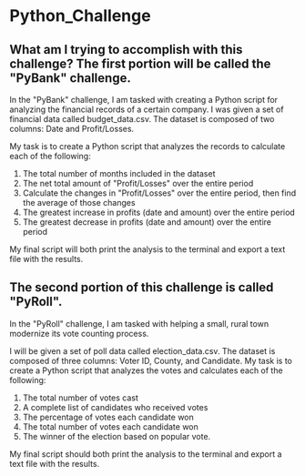 # Python_Challenge

## What am I trying to accomplish with this challenge? The first portion will be called the "PyBank" challenge.
In the "PyBank" challenge, I am tasked with creating a Python script for analyzing the financial records of a certain company. I was given a set of financial data called budget_data.csv. The dataset is composed of two columns: Date and Profit/Losses. 

My task is to create a Python script that analyzes the records to calculate each of the following:

1. The total number of months included in the dataset
2. The net total amount of "Profit/Losses" over the entire period
3. Calculate the changes in "Profit/Losses" over the entire period, then find the average of those changes
4. The greatest increase in profits (date and amount) over the entire period
5. The greatest decrease in profits (date and amount) over the entire period

My final script will both print the analysis to the terminal and export a text file with the results.

## The second portion of this challenge is called "PyRoll".
In the "PyRoll" challenge, I am tasked with helping a small, rural town modernize its vote counting process.

I will be given a set of poll data called election_data.csv. The dataset is composed of three columns: Voter ID, County, and Candidate. My task is to create a Python script that analyzes the votes and calculates each of the following:

1. The total number of votes cast
2. A complete list of candidates who received votes
3. The percentage of votes each candidate won
4. The total number of votes each candidate won
5. The winner of the election based on popular vote.

My final script should both print the analysis to the terminal and export a text file with the results.
